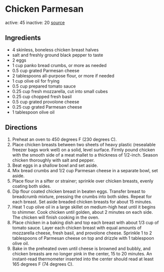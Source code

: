 # Chicken Parmesan
active: 45
inactive: 20
[source](https://www.allrecipes.com/recipe/223042/chicken-parmesan/)
## Ingredients
* 4 skinless, boneless chicken breast halves
* salt and freshly ground black pepper to taste
* 2 eggs
* 1 cup panko bread crumbs, or more as needed
* 0.5 cup grated Parmesan cheese
* 2 tablespoons all-purpose flour, or more if needed
* 1 cup olive oil for frying
* 0.5 cup prepared tomato sauce
* 0.25 cup fresh mozzarella, cut into small cubes
* 0.25 cup chopped fresh basil
* 0.5 cup grated provolone cheese
* 0.25 cup grated Parmesan cheese
* 1 tablespoon olive oil
## Directions
1. Preheat an oven to 450 degrees F (230 degrees C).
2. Place chicken breasts between two sheets of heavy plastic (resealable freezer bags work well) on a solid, level surface. Firmly pound chicken with the smooth side of a meat mallet to a thickness of 1/2-inch. Season chicken thoroughly with salt and pepper.
3. Beat eggs in a shallow bowl and set aside.
4. Mix bread crumbs and 1/2 cup Parmesan cheese in a separate bowl, set aside.
5. Place flour in a sifter or strainer; sprinkle over chicken breasts, evenly coating both sides.
6. Dip flour coated chicken breast in beaten eggs. Transfer breast to breadcrumb mixture, pressing the crumbs into both sides. Repeat for each breast. Set aside breaded chicken breasts for about 15 minutes.
7. Heat 1 cup olive oil in a large skillet on medium-high heat until it begins to shimmer. Cook chicken until golden, about 2 minutes on each side. The chicken will finish cooking in the oven.
8. Place chicken in a baking dish and top each breast with about 1/3 cup of tomato sauce. Layer each chicken breast with equal amounts of mozzarella cheese, fresh basil, and provolone cheese. Sprinkle 1 to 2 tablespoons of Parmesan cheese on top and drizzle with 1 tablespoon olive oil.
9. Bake in the preheated oven until cheese is browned and bubbly, and chicken breasts are no longer pink in the center, 15 to 20 minutes. An instant-read thermometer inserted into the center should read at least 165 degrees F (74 degrees C).
